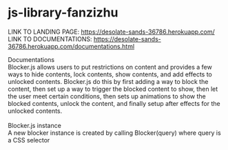 # js-library-fanzizhu

LINK TO LANDING PAGE: https://desolate-sands-36786.herokuapp.com/ </br>
LINK TO DOCUMENTATIONS: https://desolate-sands-36786.herokuapp.com/documentations.html</br>


Documentations</br>
Blocker.js allows users to put restrictions on content and provides a few ways to hide contents, lock contents, show contents, and add effects to unlocked contents. Blocker.js do this by first adding a way to block the content, then set up a way to trigger the blocked content to show, then let the user meet certain conditions, then sets up animations to show the blocked contents, unlock the content, and finally setup after effects for the unlocked contents.</br>
</br>
Blocker.js instance</br>
A new blocker instance is created by calling Blocker(query) where query is a CSS selector</br>
